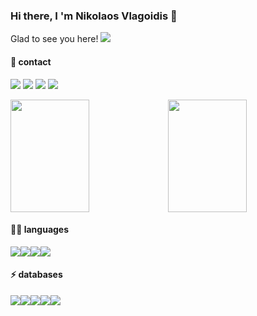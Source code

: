 ### Hi there, I 'm Nikolaos Vlagoidis 👋

Glad to see you here! <img src='https://hits.seeyoufarm.com/api/count/incr/badge.svg?url=https%3A%2F%2Fgithub.com%2Fnikosvlagoidis1212%2Fhit-counter' />

#### 👨 contact
[<img src='https://img.shields.io/badge/LinkedIn-0077B5?style=for-the-badge&logo=linkedin&logoColor=white' />](https://www.linkedin.com/in/nikolaos-vlagoidis-3a4a47126/) [<img src='https://img.shields.io/badge/Stack_Overflow-FE7A16?style=for-the-badge&logo=stack-overflow&logoColor=white' />](https://stackoverflow.com/users/4399921/nikos-vita-topiko) [<img src='https://img.shields.io/badge/Gmail-D14836?style=for-the-badge&logo=gmail&logoColor=white' />](mailto:nikosvlagoidis@gmail.com) [<img src='https://img.shields.io/twitter/follow/N_kos?style=plastic' />](https://twitter.com/N_kos)


<img width="50%" height="180em" src='https://github-readme-streak-stats.herokuapp.com/?user=nikosvlagoidis'/><img width="50%" height="180em" src="https://github-readme-stats.vercel.app/api?username=NikosVlagoidis&show_icons=true&hide_border=true&&count_private=true&include_all_commits=true" />

#### 👩‍💻 languages
<img src='https://img.shields.io/badge/Ruby-CC342D?style=for-the-badge&logo=ruby&logoColor=white' /><img src='https://img.shields.io/badge/Python-FFD43B?style=for-the-badge&logo=python&logoColor=blue' /><img src='https://img.shields.io/badge/Go-00ADD8?style=for-the-badge&logo=go&logoColor=white' /><img src='https://img.shields.io/badge/JavaScript-323330?style=for-the-badge&logo=javascript&logoColor=F7DF1E' />

#### ⚡ databases
<img src='https://img.shields.io/badge/MariaDB-003545?style=for-the-badge&logo=mariadb&logoColor=white' /><img src='https://img.shields.io/badge/MySQL-005C84?style=for-the-badge&logo=mysql&logoColor=white'><img src='https://img.shields.io/badge/PostgreSQL-316192?style=for-the-badge&logo=postgresql&logoColor=white' /><img src='https://img.shields.io/badge/SQLite-07405E?style=for-the-badge&logo=sqlite&logoColor=white' /><img src='https://img.shields.io/badge/MongoDB-4EA94B?style=for-the-badge&logo=mongodb&logoColor=white' />





